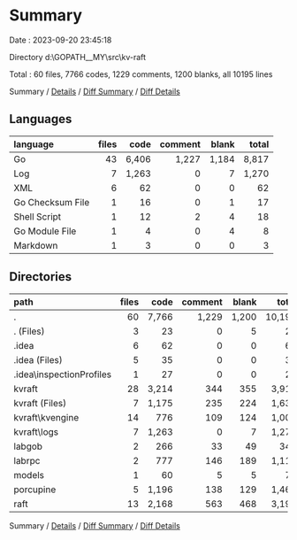 # Summary

Date : 2023-09-20 23:45:18

Directory d:\\GOPATH__MY\\src\\kv-raft

Total : 60 files,  7766 codes, 1229 comments, 1200 blanks, all 10195 lines

Summary / [Details](details.md) / [Diff Summary](diff.md) / [Diff Details](diff-details.md)

## Languages
| language | files | code | comment | blank | total |
| :--- | ---: | ---: | ---: | ---: | ---: |
| Go | 43 | 6,406 | 1,227 | 1,184 | 8,817 |
| Log | 7 | 1,263 | 0 | 7 | 1,270 |
| XML | 6 | 62 | 0 | 0 | 62 |
| Go Checksum File | 1 | 16 | 0 | 1 | 17 |
| Shell Script | 1 | 12 | 2 | 4 | 18 |
| Go Module File | 1 | 4 | 0 | 4 | 8 |
| Markdown | 1 | 3 | 0 | 0 | 3 |

## Directories
| path | files | code | comment | blank | total |
| :--- | ---: | ---: | ---: | ---: | ---: |
| . | 60 | 7,766 | 1,229 | 1,200 | 10,195 |
| . (Files) | 3 | 23 | 0 | 5 | 28 |
| .idea | 6 | 62 | 0 | 0 | 62 |
| .idea (Files) | 5 | 35 | 0 | 0 | 35 |
| .idea\\inspectionProfiles | 1 | 27 | 0 | 0 | 27 |
| kvraft | 28 | 3,214 | 344 | 355 | 3,913 |
| kvraft (Files) | 7 | 1,175 | 235 | 224 | 1,634 |
| kvraft\\kvengine | 14 | 776 | 109 | 124 | 1,009 |
| kvraft\\logs | 7 | 1,263 | 0 | 7 | 1,270 |
| labgob | 2 | 266 | 33 | 49 | 348 |
| labrpc | 2 | 777 | 146 | 189 | 1,112 |
| models | 1 | 60 | 5 | 5 | 70 |
| porcupine | 5 | 1,196 | 138 | 129 | 1,463 |
| raft | 13 | 2,168 | 563 | 468 | 3,199 |

Summary / [Details](details.md) / [Diff Summary](diff.md) / [Diff Details](diff-details.md)